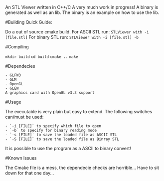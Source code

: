 
An STL Viewer written in C++/C
A very much work in progress! 
A binary is generated as well as an lib.
The binary is an example on how to use the lib. 

#Building Quick Guide:

Do a out of source cmake build.
For ASCII STL run: `STLViewer with -i [file.stl]`
For binary STL run: `STLViewer with -i [file.stl] -b`

#Compiling

`mkdir build`
`cd build`
`cmake ..`
`make`


#Dependecies
	
	- GLFW3
	- GLM
	- OpenGL
	- GLEW
	A graphics card with OpenGL v3.3 support

#Usage

The executable is very plain but easy to extend. 
The following switches can/must be used:
	
	- `-i [FILE]` to specify which file to open
	- `-b` to specify for binary reading mode
	- `-s [FILE]` to save the loaded file as ASCII STL
	- `-S [FILE]` to save the loaded file as Binray STL

It is possible to use the program as a ASCII to binary convert!


#Known Issues

The Cmake file is a mess, the dependecie checks are horrible...
Have to sit down for that one day...